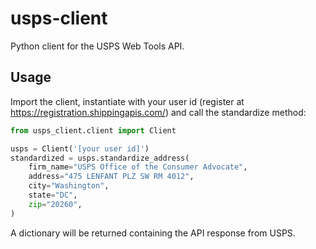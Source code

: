 # usps-client

Python client for the USPS Web Tools API.

## Usage

Import the client, instantiate with your user id (register at https://registration.shippingapis.com/)
and call the standardize method:
```python
from usps_client.client import Client

usps = Client('[your user id]')
standardized = usps.standardize_address(
    firm_name="USPS Office of the Consumer Advocate",
    address="475 LENFANT PLZ SW RM 4012",
    city="Washington",
    state="DC",
    zip="20260",
)
```
A dictionary will be returned containing the API response from USPS.